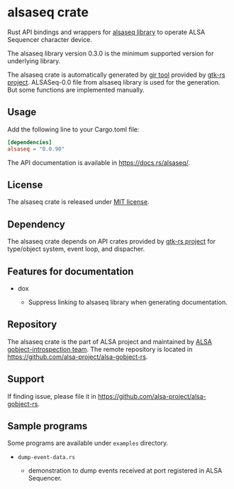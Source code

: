 # alsaseq crate

Rust API bindings and wrappers for [alsaseq library](https://github.com/alsa-project/alsa-gobject) to
operate ALSA Sequencer character device.

The alsaseq library version 0.3.0 is the minimum supported version for underlying library.

The alsaseq crate is automatically generated by [gir tool](https://gtk-rs.org/gir/book/) provided
by [gtk-rs project](https://gtk-rs.org/). ALSASeq-0.0 file from alsaseq library is used for the
generation. But some functions are implemented manually.

## Usage

Add the following line to your Cargo.toml file:

```toml
[dependencies]
alsaseq = "0.0.90"
```

The API documentation is available in <https://docs.rs/alsaseq/>.

## License

The alsaseq crate is released under [MIT license](https://spdx.org/licenses/MIT.html).

## Dependency

The alsaseq crate depends on API crates provided by [gtk-rs project](https://gtk-rs.org/) for
type/object system, event loop, and dispacher.

## Features for documentation

* dox

   * Suppress linking to alsaseq library when generating documentation.

## Repository

The alsaseq crate is the part of ALSA project and maintained by
[ALSA gobject-introspection team](https://alsa-project.github.io/gobject-introspection-docs/).
The remote repository is located in <https://github.com/alsa-project/alsa-gobject-rs>.

## Support

If finding issue, please file it in <https://github.com/alsa-project/alsa-gobject-rs>.

## Sample programs
Some programs are available under `examples` directory.

* `dump-event-data.rs`

    * demonstration to dump events received at port registered in ALSA Sequencer.
